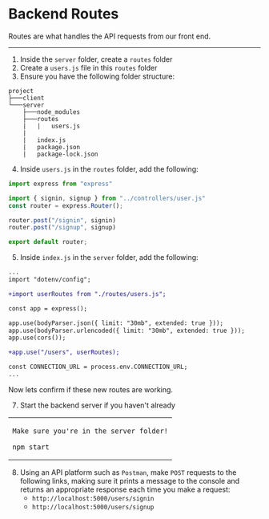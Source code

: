 # Backend Routes

Routes are what handles the API requests from our front end.

---

1. Inside the `server` folder, create a `routes` folder
2. Create a `users.js` file in this `routes` folder
3. Ensure you have the following folder structure:

```
project
├───client
└───server
    ├───node_modules
    ├───routes
    |   |   users.js
    |
    |   index.js
    |   package.json
    |   package-lock.json
```

4. Inside `users.js` in the `routes` folder, add the following:

```js
import express from "express"

import { signin, signup } from "../controllers/user.js"
const router = express.Router();

router.post("/signin", signin)
router.post("/signup", signup)

export default router;
```

5. Inside `index.js` in the `server` folder, add the following:

```diff
...
import "dotenv/config";

+import userRoutes from "./routes/users.js";

const app = express();

app.use(bodyParser.json({ limit: "30mb", extended: true }));
app.use(bodyParser.urlencoded({ limit: "30mb", extended: true }));
app.use(cors());

+app.use("/users", userRoutes);

const CONNECTION_URL = process.env.CONNECTION_URL;
...
```

Now lets confirm if these new routes are working.

7. Start the backend server if you haven't already

<table><td>

`Make sure you're in the server folder!`
```console
npm start
```
</td></table>


8. Using an API platform such as `Postman`, make `POST` requests to the following links, making sure it prints a message to the console and returns an appropriate response each time you make a request:
    * `http://localhost:5000/users/signin`
    * `http://localhost:5000/users/signup`
